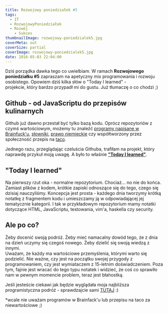 ```yaml
---
title: Rozwojowy poniedziałek #5
tags:
  - IT
  - RozwojowyPoniedziałek
  - Rozwój
	- Sukces
thumbnailImage: rozwojowy-poniedzialek5.jpg
coverMeta: out
coverSize: partial
coverImage: rozwojowy-poniedzialek5.jpg
date: 2016-05-03 22:04:00
---
```

Dziś porządka dawka tego co uwielbiam. W ramach **Rozwojowego poniedziałku #5** zapraszam na apetyczny mix programowania i rozwoju osobistego. Opowiem dziś kilka słów o "Today I learned" -  
projekcie, który bardzo przypadł mi do gustu. Już tłumaczę o co chodzi ;)  
<!--more-->

## Github - od JavaScriptu do przepisów kulinarnych

Github już dawno przestał być tylko bazą kodu. Oprócz repozytoriów z czymś wartościowym, możemy tu znaleźć [programy napisane w Brainfuck'u](https://github.com/matslina/awib), [słowniki](https://github.com/adambom/dictionary), [prawo niemieckie](https://github.com/bundestag/gesetze) czy współtworzony przez społeczność przepis na [taco](https://github.com/sinker/tacofancy).  

Jednego razu, przeglądając czeluścia Githuba, trafiłam na projekt, który naprawdę przykuł moją uwagę. A było to właśnie [**"Today I learned"**](https://github.com/thoughtbot/til).  

## "Today I learned"

Na pierwszy rzut oka - normalne repozytorium. Chociaż... no nie do końca. Zamiast plików z kodem, krótkie zapiski odnoszące się do tego, czego się dzisiaj nauczyliśmy. Koncepcja jest prosta - każdego dnia tworzymy krótką notatkę z fragmentem kodu i umieszczamy ją w odpowiadającej jej tematycznie kategorii. I tak w przykładowym repozytorium mamy notatki dotyczące HTML, JavaScriptu, testowania, vim'a, haskella czy security.

## Ale po co?

Żeby docenić swoją podróż. Żeby mieć namacalny dowód tego, że z dnia na dzień uczymy się czegoś nowego. Żeby dzielić się swoją wiedzą z innymi.  
Uważam, że każdy ma wartościowe przemyślenia, którymi warto się podzielić. Nie ważne, czy jest na początku swojej przygody z programowaniem, czy jest wymiataczem z 15-letnim doświadczeniem. Poza tym, fajnie jest wracać do tego typu notatek i widzieć, że coś co sprawiło nam w pewnym momencie problem, teraz jest błahostką.  

Jeśli jesteście ciekawi jak będzie wyglądała moja najbliższa programistyczna podróż - sprawdzajcie sami [TUTAJ](https://github.com/kernelgonnapanic/todayIlearned) :)  

\*wcale nie uważam programów w Brainfack'u lub przepisu na taco za niewartościowe ;)  
